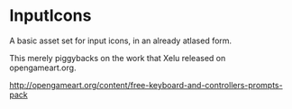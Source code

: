 # InputIcons
A basic asset set for input icons, in an already atlased form.

This merely piggybacks on the work that Xelu released on opengameart.org.

http://opengameart.org/content/free-keyboard-and-controllers-prompts-pack

